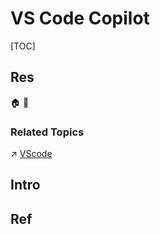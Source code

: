 # VS Code Copilot

[TOC]



## Res
🏠 
🚧 


### Related Topics
↗ [VScode](../../../../../../../Software%20Engineering/CASE%20(Computer-Aided%20Software%20Engineering)%20Tools/Lower%20CASE%20Tools/IDE%20(Integrated%20Development%20Environment)/Generic%20IDE/Microsoft%20Visual%20Studio/VScode.md)



## Intro



## Ref
